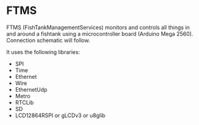 FTMS
====

FTMS (FishTankManagementServices) monitors and controls all things in and around a fishtank using a microcontroller board (Arduino Mega 2560).
Connection schematic will follow.

It uses the following libraries:
- SPI
- Time
- Ethernet
- Wire
- EthernetUdp
- Metro
- RTCLib
- SD
- LCD12864RSPI or gLCDv3 or u8glib
